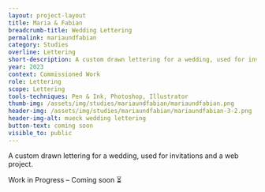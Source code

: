 ```yaml
---
layout: project-layout
title: Maria & Fabian
breadcrumb-title: Wedding Lettering
permalink: mariaundfabian
category: Studies
overline: Lettering
short-description: A custom drawn lettering for a wedding, used for invitations and a web project.
year: 2023
context: Commissioned Work
role: Lettering
scope: Lettering
tools-techniques: Pen & Ink, Photoshop, Illustrator
thumb-img: /assets/img/studies/mariaundfabian/mariaundfabian.png
header-img: /assets/img/studies/mariaundfabian/mariaundfabian-3-2.png
header-img-alt: mueck wedding lettering
button-text: coming soon
visible_to: public
---
```


<div class="project-intro"> 
    <p class="body-large"> 
   A custom drawn lettering for a wedding, used for invitations and a web project.
    </p>
</div>
 
 <div class="project-intro wip-disclaimer"> 
    <p class="body-large"> 
    Work in Progress – Coming soon ⏳
    </p>
</div>
